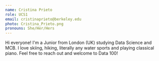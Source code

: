 ```yaml
---
name: Cristina Prieto
role: UCS1
email: cristinaprieto@berkeley.edu
photo: Cristina_Prieto.png
pronouns: She/Her/Hers
---
```

Hi everyone! I'm a Junior from London (UK) studying Data Science and MCB. I love skiing, hiking, literally any water sports and playing classical piano. Feel free to reach out and welcome to Data 100!